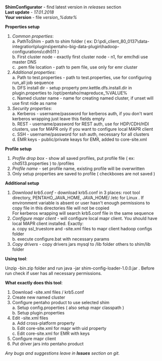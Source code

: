 **ShimConfigurator** - find latest version in _releases_ section  
**Last update** - _17.01.2018_  
**Your version** - file _version\_%date%_

**Properties setup** 
1. _Common properties_:  
  a. PathToShim - path to shim folder ( ex: D:\pdi_client_80_0137\data-integration\plugins\pentaho-big-data-plugin\hadoop-configurations\cdh511 )  
  b. First cluster node - exactly first cluster node - n1, for emr/hdi use master DNS  
  c. .pem file location - path to pem file, use only for emr cluster
2. _Additional properties_:  
  a. Path to test.properties - path to test.properties, use for configuring run_all job sequence  
  b. DFS install dir - setup property pmr.kettle.dfs.install.dir in plugin.properties to /opt/pentaho/mapreduce_%VALUE%   
  c. Named cluster name - name for creating named cluster, if unset will use first nide as name  
3. _Security properties_:  
  a. Kerberos - username/password for kerberos auth, if you don't want kerberos wrapping just leave this fields empty  
  b. REST - username/password for REST auth, use for HDP/CDH/HDI clusters, use for MAPR only if you want to configure local MAPR client  
  c. SSH - username/password for ssh auth, necessary for all clusters  
  d. EMR keys - public/private keays for EMR, added to core-site.xml

**Profile setup**
1. _Profile drop box_ - show all saved profiles, put profile file ( ex: chd513.properties ) to /profiles  
2. _Profile name_ - set profile name, existing profile will be overwritten
3. Only setup properties are saved to profile ( checkboxes are not saved )

**Additional setup**
1. _Download krb5.conf_ - download krb5.conf in 3 places: root tool directory, PENTAHO_JAVA_HOME, JAVA_HOME/ /etc for Linux . If environment variable is absent or user hasn't enough permissions to copy file in this directories file will not be copied  
For kerberos wrapping will search krb5.conf file in the same sequence
2. _Configure mapr client_ - will configure local mapr client. You should have local MAPR client installed. Exactly:  
  a. copy ssl_truestore and -site.xml files to mapr client hadoop configs folder  
  b. execute configure.bat with necessary params  
3. _Copy drivers_ - copy drivers jars mysql to /lib folder others to shim/lib folder

**Using tool**:

Unzip -bin.zip folder and run java -jar shim-config-loader-1.0.0.jar . Before run check if user has all necessary permissions.

**What exactly does this tool**:

1. Download -site.xml files / krb5.conf
2. Create new named cluster
3. Configure pentaho product to use selected shim  
  a. Setup config.properties ( also setup mapr classpath )  
  b. Setup plugin.properties
4. Edit -site.xml files  
  a. Add cross-platform property  
  b. Edit core-site.xml for mapr with uid property  
  c. Edit core-site.xml for EMR with keys
4. Configure mapr client
5. Put driver jars into pentaho product 

_Any bugs and suggestions leave in **Issues** section on git._